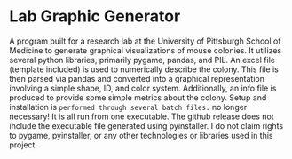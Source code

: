 # Lab Graphic Generator
A program built for a research lab at the University of Pittsburgh School of Medicine to generate graphical visualizations of mouse colonies. It utilizes several python libraries, primarily pygame, pandas, and PIL. An excel file (template included) is used to numerically describe the colony. This file is then parsed via pandas and converted into a graphical representation involving a simple shape, ID, and color system. Additionally, an info file is produced to provide some simple metrics about the colony. Setup and installation is ``performed through several batch files.`` no longer necessary! It is all run from one executable. The github release does not include the executable file generated using pyinstaller. I do not claim rights to pygame, pyinstaller, or any other technologies or libraries used in this project.
